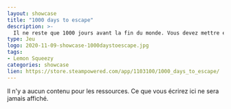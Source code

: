 ```yaml
---
layout: showcase
title: "1000 days to escape"
description: >-
  Il ne reste que 1000 jours avant la fin du monde. Vous devez mettre en œuvre le programme spatial le plus ambitieux de l’histoire et sauver autant de vies humaines que possible. Explorez les planètes, colonisez-les, aidez les gens à trouver un nouveau foyer. 
type: Jeu
logo: 2020-11-09-showcase-1000daystoescape.jpg
tags:
- Lemon Squeezy 
categories: showcase
lien: https://store.steampowered.com/app/1103100/1000_days_to_escape/
---
```


Il n'y a aucun contenu pour les ressources.
Ce que vous écrirez ici ne sera jamais affiché.
